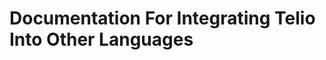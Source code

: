 # Documentation For Integrating Telio Into Other Languages

<!-- TODO: This page is a placeholder and will be populated by upcoming PR's when the actual specification will be more clear -->
